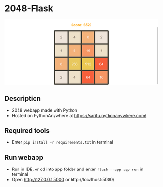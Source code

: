 # 2048-Flask
![screenshot](https://github.com/Tanmay337442/2048-Flask/blob/main/app/static/screenshot2.png?raw=true)
## Description
- 2048 webapp made with Python
- Hosted on PythonAnywhere at https://saritu.pythonanywhere.com/
## Required tools
- Enter `pip install -r requirements.txt` in terminal
## Run webapp
- Run in IDE, or cd into app folder and enter `flask --app app run` in terminal
- Open http://127.0.0.1:5000 or http://localhost:5000/
